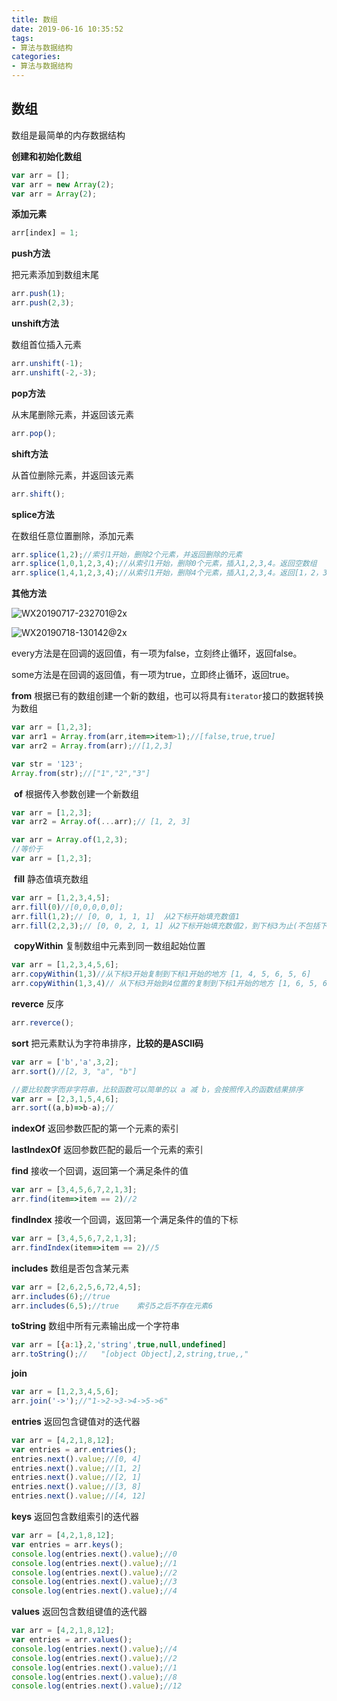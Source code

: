 ```yaml
---
title: 数组
date: 2019-06-16 10:35:52
tags: 
- 算法与数据结构
categories: 
- 算法与数据结构
---
```


## 数组

数组是最简单的内存数据结构



**创建和初始化数组**

```javascript
var arr = [];
var arr = new Array(2);
var arr = Array(2);
```

**添加元素**

```javascript
arr[index] = 1;
```

**push方法**

把元素添加到数组末尾

```javascript
arr.push(1);
arr.push(2,3);
```

**unshift方法**

数组首位插入元素

```javascript
arr.unshift(-1);
arr.unshift(-2,-3);
```

**pop方法**

从末尾删除元素，并返回该元素

```javascript
arr.pop();
```

**shift方法**

从首位删除元素，并返回该元素

```javascript
arr.shift();
```

**splice方法**

在数组任意位置删除，添加元素

```javascript
arr.splice(1,2);//索引1开始，删除2个元素，并返回删除的元素
arr.splice(1,0,1,2,3,4);//从索引1开始，删除0个元素，插入1,2,3,4。返回空数组
arr.splice(1,4,1,2,3,4);//从索引1开始，删除4个元素，插入1,2,3,4。返回[1，2，3，4]
```



**其他方法**

![WX20190717-232701@2x](http://114.55.30.96/WX20190717-232701@2x.png)



![WX20190718-130142@2x](http://114.55.30.96/WX20190718-130142@2x.png)

every方法是在回调的返回值，有一项为false，立刻终止循环，返回false。

some方法是在回调的返回值，有一项为true，立即终止循环，返回true。



**from** 		根据已有的数组创建一个新的数组，也可以将具有`iterator`接口的数据转换为数组

```javascript
var arr = [1,2,3];
var arr1 = Array.from(arr,item=>item>1);//[false,true,true]
var arr2 = Array.from(arr);//[1,2,3]

var str = '123';
Array.from(str);//["1","2","3"]
```

​	**of**			 根据传入参数创建一个新数组

```javascript
var arr = [1,2,3];
var arr2 = Array.of(...arr);// [1, 2, 3]

var arr = Array.of(1,2,3);
//等价于
var arr = [1,2,3];
```

​	**fill** 		静态值填充数组

```javascript
var arr = [1,2,3,4,5];
arr.fill(0)//[0,0,0,0,0];
arr.fill(1,2);// [0, 0, 1, 1, 1]  从2下标开始填充数值1
arr.fill(2,2,3);// [0, 0, 2, 1, 1] 从2下标开始填充数值2，到下标3为止(不包括下标3)
```

​	**copyWithin** 	复制数组中元素到同一数组起始位置

```javascript
var arr = [1,2,3,4,5,6];
arr.copyWithin(1,3)//从下标3开始复制到下标1开始的地方 [1, 4, 5, 6, 5, 6]
arr.copyWithin(1,3,4)// 从下标3开始到4位置的复制到下标1开始的地方 [1, 6, 5, 6, 5, 6]
```



**reverce**  	反序

```javascript
arr.reverce();
```



**sort**		把元素默认为字符串排序，**比较的是ASCII码**

```javascript
var arr = ['b','a',3,2];
arr.sort()//[2, 3, "a", "b"]

//要比较数字而非字符串，比较函数可以简单的以 a 减 b，会按照传入的函数结果排序
var arr = [2,3,1,5,4,6];
arr.sort((a,b)=>b-a);//
```



**indexOf** 	返回参数匹配的第一个元素的索引



**lastIndexOf** 	返回参数匹配的最后一个元素的索引



**find** 	接收一个回调，返回第一个满足条件的值

```javascript
var arr = [3,4,5,6,7,2,1,3];
arr.find(item=>item == 2)//2
```



**findIndex** 		接收一个回调，返回第一个满足条件的值的下标

```javascript
var arr = [3,4,5,6,7,2,1,3];
arr.findIndex(item=>item == 2)//5
```



**includes**		数组是否包含某元素

```javascript
var arr = [2,6,2,5,6,72,4,5];
arr.includes(6);//true
arr.includes(6,5);//true	索引5之后不存在元素6
```



**toString**		数组中所有元素输出成一个字符串

```javascript
var arr = [{a:1},2,'string',true,null,undefined]
arr.toString();//	"[object Object],2,string,true,,"
```



**join**		

```javascript
var arr = [1,2,3,4,5,6];
arr.join('->');//"1->2->3->4->5->6"
```



**entries**		返回包含键值对的迭代器

```javascript
var arr = [4,2,1,8,12];
var entries = arr.entries();
entries.next().value;//[0, 4]
entries.next().value;//[1, 2]
entries.next().value;//[2, 1]
entries.next().value;//[3, 8]
entries.next().value;//[4, 12]
```



**keys** 	返回包含数组索引的迭代器

```javascript
var arr = [4,2,1,8,12];
var entries = arr.keys();
console.log(entries.next().value);//0
console.log(entries.next().value);//1
console.log(entries.next().value);//2
console.log(entries.next().value);//3
console.log(entries.next().value);//4
```



**values**	返回包含数组键值的迭代器

```javascript
var arr = [4,2,1,8,12];
var entries = arr.values();
console.log(entries.next().value);//4
console.log(entries.next().value);//2
console.log(entries.next().value);//1
console.log(entries.next().value);//8
console.log(entries.next().value);//12
```

